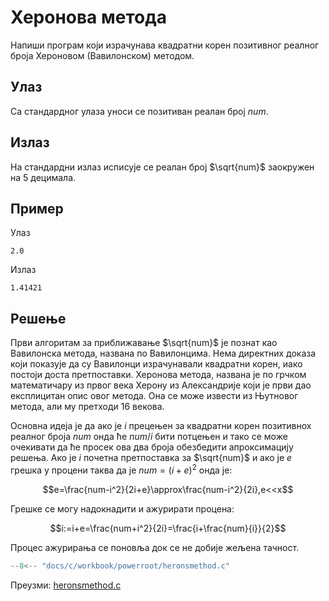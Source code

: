 # Херонова метода

Напиши програм који израчунава квадратни корен позитивног реалног броја
Хероновом (Вавилонском) методом.

## Улаз

Са стандардног улаза уноси се позитиван реалан број $num$.

## Излаз

На стандардни излаз исписује се реалан број $\sqrt{num}$ заокружен на 5
децимала.

## Пример

Улаз

```text
2.0
```

Излаз

```text
1.41421
```

## Решење

Први алгоритам за приближавање $\sqrt{num}$ је познат као Вавилонска
метода, названa по Вавилонцимa. Нема директних доказа који показује да су
Вавилонци израчунавали квадратни корен, иако постоји доста претпоставки.
Херонова метода, названа је по грчком математичару из првог века Херону из
Александрије који је први дао експлицитан опис овог метода. Она се може извести
из Њутновог метода, али му претходи 16 векова.

Основна идеја је да ако је $i$ прецењен за квадратни корен позитивнох
реалног броја $num$ онда ће $num/i$ бити потцењен и тако се може
очекивати да ће просек ова два броја обезбедити апроксимацију решења. Ако је
$i$ почетна претпоставка за $\sqrt{num}$ и ако је $e$ грешка у
процени таква да је $num=(i+e)^2$ онда је:

$$e=\frac{num-i^2}{2i+e}\approx\frac{num-i^2}{2i},e<<x$$

Грешке се могу надокнадити и ажурирати процена:

$$i:=i+e=\frac{num+i^2}{2i}=\frac{i+\frac{num}{i}}{2}$$

Процес ажурирања се поновља док се не добије жељена тачност.

```c
--8<-- "docs/c/workbook/powerroot/heronsmethod.c"
```

Преузми: [heronsmethod.c](heronsmethod.c)
